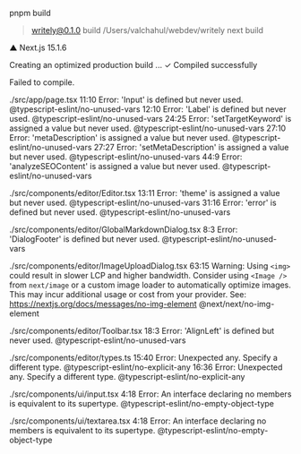 pnpm build

> writely@0.1.0 build /Users/valchahul/webdev/writely
> next build

▲ Next.js 15.1.6

Creating an optimized production build ...
✓ Compiled successfully

Failed to compile.

./src/app/page.tsx
11:10 Error: 'Input' is defined but never used. @typescript-eslint/no-unused-vars
12:10 Error: 'Label' is defined but never used. @typescript-eslint/no-unused-vars
24:25 Error: 'setTargetKeyword' is assigned a value but never used. @typescript-eslint/no-unused-vars
27:10 Error: 'metaDescription' is assigned a value but never used. @typescript-eslint/no-unused-vars
27:27 Error: 'setMetaDescription' is assigned a value but never used. @typescript-eslint/no-unused-vars
44:9 Error: 'analyzeSEOContent' is assigned a value but never used. @typescript-eslint/no-unused-vars

./src/components/editor/Editor.tsx
13:11 Error: 'theme' is assigned a value but never used. @typescript-eslint/no-unused-vars
31:16 Error: 'error' is defined but never used. @typescript-eslint/no-unused-vars

./src/components/editor/GlobalMarkdownDialog.tsx
8:3 Error: 'DialogFooter' is defined but never used. @typescript-eslint/no-unused-vars

./src/components/editor/ImageUploadDialog.tsx
63:15 Warning: Using `<img>` could result in slower LCP and higher bandwidth. Consider using `<Image />` from `next/image` or a custom image loader to automatically optimize images. This may incur additional usage or cost from your provider. See: https://nextjs.org/docs/messages/no-img-element @next/next/no-img-element

./src/components/editor/Toolbar.tsx
18:3 Error: 'AlignLeft' is defined but never used. @typescript-eslint/no-unused-vars

./src/components/editor/types.ts
15:40 Error: Unexpected any. Specify a different type. @typescript-eslint/no-explicit-any
16:36 Error: Unexpected any. Specify a different type. @typescript-eslint/no-explicit-any

./src/components/ui/input.tsx
4:18 Error: An interface declaring no members is equivalent to its supertype. @typescript-eslint/no-empty-object-type

./src/components/ui/textarea.tsx
4:18 Error: An interface declaring no members is equivalent to its supertype. @typescript-eslint/no-empty-object-type
